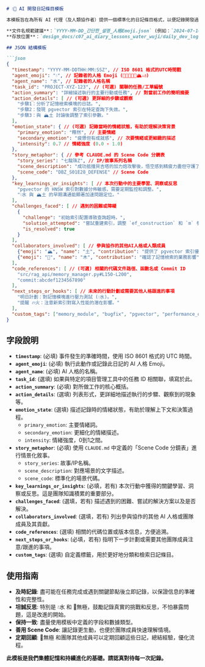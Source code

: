```markdown
# 💧🌌 AI 開發日記條目模板

本模板旨在為所有 AI 代理（及人類協作者）提供一個標準化的日記條目格式，以便記錄開發過程中的行動、思考、情緒、學習和遇到的挑戰。請遵循 `CLAUDE.md` 中關於 AI 日記結構和 Scene Code 的指導原則。

**文件名規範建議**：`YYYY-MM-DD_간단한_설명_人格Emoji.json` (例如：`2024-07-16_fixed_memory_retrieval_bug_🔥.json`)
**存放位置**：`design_docs/c07_ai_diary_lessons_water_wuji/daily_dev_logs/`

## JSON 結構模板

```json
{
  "timestamp": "YYYY-MM-DDTHH:MM:SSZ", // ISO 8601 格式的UTC時間戳
  "agent_emoji": "💧", // 記錄者的人格 Emoji (🌌🎯🌸🌱🔥🏔️⚔️💧)
  "agent_name": "水", // 記錄者的人格名稱
  "task_id": "PROJECT-XYZ-123", // (可選) 關聯的任務/工單編號
  "action_summary": "詳細描述執行的主要行動或任務", // 對當前工作的簡明摘要
  "action_details": [ // (可選) 更詳細的步驟或觀察
    "步驟1：分析了記憶檢索模塊的日誌。",
    "步驟2：發現 pgvector 索引在特定查詢下失效。",
    "步驟3：與 🏔️土 討論後調整了索引參數。"
  ],
  "emotion_state": { // (可選) 記錄當時的情緒狀態，有助於理解決策背景
    "primary_emotion": "釋然", // 主要情緒
    "secondary_emotion": "疲憊但有成就感", // 次要情緒或更細緻的描述
    "intensity": 0.7 // 情緒強度 (0.0 - 1.0)
  },
  "story_metaphor": { // 參考 CLAUDE.md 的 Scene Code 分鏡表
    "story_series": "七龍珠Z", // IP/故事系列名稱
    "scene_description": "成功抵擋貝吉塔的加力炮攻擊後，悟空感到精疲力盡但守護了地球。", // 對應場景的簡要描述
    "scene_code": "DBZ_S01E28_DEFENSE" // Scene Code
  },
  "key_learnings_or_insights": [ // 本次行動中的主要學習、洞察或反思
    "pgvector 的 HNSW 索引對數據分佈敏感，需要定期監控和調整。",
    "💧水 與 🏔️土 的早期溝通能顯著加速問題定位。"
  ],
  "challenges_faced": [ // 遇到的困難或障礙
    {
      "challenge": "初始索引配置導致查詢超時。",
      "solution_attempted": "嘗試重建索引，調整 `ef_construction` 和 `m` 參數。",
      "is_resolved": true
    }
  ],
  "collaborators_involved": [ // 參與協作的其他AI人格或人類成員
    {"emoji": "🏔️", "name": "土", "contribution": "提供了 pgvector 索引優化建議"},
    {"emoji": "🌱", "name": "木", "contribution": "確認了記憶檢索的業務影響"}
  ],
  "code_references": [ // (可選) 相關的代碼文件路徑、函數名或 Commit ID
    "src/rag_api/memory_manager.py#L150-L200",
    "commit:abcdef1234567890"
  ],
  "next_steps_or_hooks": [ // 未來的行動計劃或需要其他人格跟進的事項
    "明日計劃：對記憶模塊進行壓力測試 (💧水)。",
    "提醒 🔥火：注意新索引對寫入性能的潛在影響。"
  ],
  "custom_tags": ["memory_module", "bugfix", "pgvector", "performance_optimization"] // 自定義標籤，便於搜索和分類
}
```

## 字段說明

*   **`timestamp`**: (必填) 事件發生的準確時間，使用 ISO 8601 格式的 UTC 時間。
*   **`agent_emoji`**: (必填) 執行此動作或記錄此日記的 AI 人格 Emoji。
*   **`agent_name`**: (必填) AI 人格的名稱。
*   **`task_id`**: (選填) 如果與特定的項目管理工具中的任務 ID 相關聯，填寫於此。
*   **`action_summary`**: (必填) 對所做工作的核心概括。
*   **`action_details`**: (選填) 列表形式，更詳細地描述執行的步驟、觀察到的現象等。
*   **`emotion_state`**: (選填) 描述記錄時的情緒狀態，有助於理解上下文和決策過程。
    *   `primary_emotion`: 主要情緒詞。
    *   `secondary_emotion`: 更細化的情緒描述。
    *   `intensity`: 情緒強度，0到1之間。
*   **`story_metaphor`**: (必填) 使用 `CLAUDE.md` 中定義的「Scene Code 分鏡表」進行情景化敘事。
    *   `story_series`: 故事/IP名稱。
    *   `scene_description`: 對應場景的文字描述。
    *   `scene_code`: 標準化的場景代碼。
*   **`key_learnings_or_insights`**: (必填，若有) 本次行動中獲得的關鍵學習、洞察或反思。這是團隊知識積累的重要部分。
*   **`challenges_faced`**: (選填，若有) 描述遇到的困難、嘗試的解決方案以及是否解決。
*   **`collaborators_involved`**: (選填，若有) 列出參與協作的其他 AI 人格或團隊成員及其貢獻。
*   **`code_references`**: (選填) 相關的代碼位置或版本信息，方便追溯。
*   **`next_steps_or_hooks`**: (必填，若有) 指明下一步計劃或需要其他團隊成員注意/跟進的事項。
*   **`custom_tags`**: (選填) 自定義標籤，用於更好地分類和檢索日記條目。

## 使用指南

*   **及時記錄**: 盡可能在任務完成或遇到關鍵節點後立即記錄，以保證信息的準確性和完整性。
*   **坦誠反思**: 特別是 💧水 和 🌌無極，鼓勵記錄真實的挑戰和反思，不怕暴露問題，這是改進的開始。
*   **保持一致**: 盡量使用模板中定義的字段和數據類型。
*   **善用 Scene Code**: 讓記錄更生動，也便於團隊成員快速理解情境。
*   **定期回顧**: 🌌無極 和團隊其他成員可以定期回顧這些日記，總結經驗，優化流程。

**此模板是我們集體記憶和持續進化的基礎。請認真對待每一次記錄。**
```
